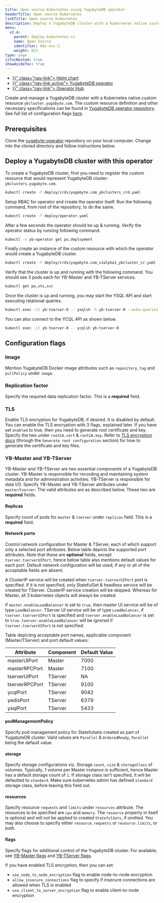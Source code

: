```yaml
---
title: Open source Kubernetes using YugabyteDB operator
headerTitle: Open source Kubernetes
linkTitle: Open source Kubernetes
description: Deploy a YugabyteDB cluster with a Kubernetes native customer resource.
menu:
  v2.4:
    parent: deploy-kubernetes-sz
    name: Open Source
    identifier: k8s-oss-2
    weight: 621
type: page
isTocNested: true
showAsideToc: true
---
```



<ul class="nav nav-tabs-alt nav-tabs-yb">
  <li >
    <a href="{{< relref "./helm-chart.md" >}}" class="nav-link">
      <i class="fas fa-cubes" aria-hidden="true"></i>
      Helm chart
    </a>
  </li>
  <li >
    <a href="{{< relref "./yugabyte-operator.md" >}}" class="nav-link active">
      <i class="fas fa-cubes" aria-hidden="true"></i>
      YugabyteDB operator
    </a>
  </li>
  <li >
    <a href="{{< relref "./operator-hub.md" >}}" class="nav-link">
      <i class="fas fa-cubes" aria-hidden="true"></i>
      Operator Hub
    </a>
  </li>
</ul>

Create and manage a YugabyteDB cluster with a Kubernetes native custom resource `ybcluster.yugabyte.com`. The custom resource definition and other necessary specifications can be found in [YugabyteDB operator repository](https://github.com/yugabyte/yugabyte-operator/). See full list of configuration flags [here](#configuration-flags).

## Prerequisites

Clone the [yugabyte-operator](https://github.com/yugabyte/yugabyte-operator) repository on your local computer. Change into the cloned directory and follow instructions below.

## Deploy a YugabyteDB cluster with this operator

To create a YugabyteDB cluster, first you need to register the custom resource that would represent YugabyteDB cluster: `ybclusters.yugabyte.com`.

```sh
kubectl create -f deploy/crds/yugabyte.com_ybclusters_crd.yaml
```

Setup RBAC for operator and create the operator itself. Run the following command, from root of the repository, to do the same.

```sh
kubectl create -f deploy/operator.yaml
```

After a few seconds the operator should be up & running. Verify the operator status by running following command.

```sh
kubectl -n yb-operator get po,deployment
```

Finally create an instance of the custom resource with which the operator would create a YugabyteDB cluster.

```sh
kubectl create -f deploy/crds/yugabyte.com_v1alpha1_ybcluster_cr.yaml
```

Verify that the cluster is up and running with the following command. You should see 3 pods each for YB-Master and YB-TServer services.

```sh
kubectl get po,sts,svc
```

Once the cluster is up and running, you may start the YSQL API and start executing relational queries.

```sh
kubectl exec -it yb-tserver-0 -- ysqlsh -h yb-tserver-0 --echo-queries
```

You can also connect to the YCQL API as shown below.

```sh
kubectl exec -it yb-tserver-0 -- ycqlsh yb-tserver-0
```

## Configuration flags

### Image

Mention YugabyteDB Docker image attributes such as `repository`, `tag` and `pullPolicy` under `image`.

### Replication factor

Specify the required data replication factor. This is a **required** field.

### TLS

Enable TLS encryption for YugabyteDB, if desired. It is disabled by default. You can enable the TLS encryption with 3 flags, explained later. If you have set `enabled` to true, then you need to generate root certificate and key. Specify the two under `rootCA.cert` & `rootCA.key`. Refer to  [TLS encryption docs](../../../../../secure/tls-encryption/server-certificates/) (through the `Generate root configuration` section) for how to generate the certificate and key files.

### YB-Master and YB-TServer

YB-Master and YB-TServer are two essential components of a YugabyteDB cluster. YB-Master is responsible for recording and maintaining system metadata and for administration activities. YB-TServer is responsible for data I/O.
Specify YB-Master and YB-TServer attributes under `master`/`tserver`. The valid attributes are as described below. These two are **required** fields.

#### Replicas

Specify count of pods for `master` & `tserver` under `replicas` field. This is a **required** field.

#### Network ports

Control network configuration for Master & TServer, each of which support only a selected port attributes. Below table depicts the supported port attributes.
Note that these are **optional** fields, except `tserver.tserverUIPort`, hence below table also mentions default values for each port. Default network configuration will be used, if any or all of the acceptable fields are absent.

A ClusterIP service will be created when `tserver.tserverUIPort` port is specified. If it is not specified, only StatefulSet & headless service will be created for TServer. ClusterIP service creation will be skipped. Whereas for Master, all 3 kubernetes objects will always be created.

If `master.enableLoadBalancer` is set to `true`, then master UI service will be of type `LoadBalancer`. TServer UI service will be of type `LoadBalancer`, if `tserver.tserverUIPort` is specified and `tserver.enableLoadBalancer` is set to `true`. `tserver.enableLoadBalancer` will be ignored if `tserver.tserverUIPort` is not specified.

Table depicting acceptable port names, applicable component (Master/TServer) and port default values:

| Attribute      | Component | Default Value |
| -------------- | --------- | ------------- |
| masterUIPort   | Master    | 7000          |
| masterRPCPort  | Master    | 7100          |
| tserverUIPort  | TServer   | NA            |
| tserverRPCPort | TServer   | 9100          |
| ycqlPort       | TServer   | 9042          |
| yedisPort      | TServer   | 6379          |
| ysqlPort       | TServer   | 5433          |

#### podManagementPolicy

Specify pod management policy for Statefulsets created as part of YugabyteDB cluster. Valid values are `Parallel` & `OrderedReady`, `Parallel` being the default value.

#### storage

Specify storage configurations viz. Storage `count`, `size` & `storageClass` of volumes. Typically, 1 volume per Master instance is sufficient, hence Master has a default storage count of `1`. If storage class isn't specified, it will be defaulted to `standard`. Make sure kubernetes admin has defined `standard` storage class, before leaving this field out.

#### resources

Specify resource `requests` and `limits` under `resources` attribute. The resources to be specified are `cpu` and `memory`. The `resource` property in itself is optional and will not be applied to created `StatefulSets`, if omitted. You may also choose to specify either `resource.requests` or `resource.limits`, or both.

#### flags

Specify flags for additional control of the YugabyteDB cluster. For available, see [YB-Master flags](../../../../../reference/configuration/yb-master/#flags) and [YB-TServer flags](../../../../../reference/configuration/yb-tserver/#flags).

If you have enabled TLS encryption, then you can set:

- `use_node_to_node_encryption` flag to enable node-to-node encryption
- `allow_insecure_connections` flag to specify if insecure connections are allowed when TLS is enabled
- `use_client_to_server_encryption` flag to enable client-to-node encryption
